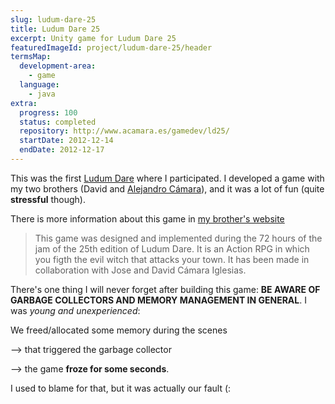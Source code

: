 ```yaml
---
slug: ludum-dare-25
title: Ludum Dare 25
excerpt: Unity game for Ludum Dare 25
featuredImageId: project/ludum-dare-25/header
termsMap:
  development-area:
    - game
  language:
    - java
extra:
  progress: 100
  status: completed
  repository: http://www.acamara.es/gamedev/ld25/
  startDate: 2012-12-14
  endDate: 2012-12-17
---
```


This was the first [Ludum Dare](http://ludumdare.com/compo/ludum-dare-25/) where I participated. I developed a game with my two brothers (David and [Alejandro Cámara](http://acamara.es/)), and it was a lot of fun (quite **stressful** though).

There is more information about this game in [my brother's website](http://www.acamara.es/gamedev/ld25/)

> This game was designed and implemented during the 72 hours of the jam of the 25th edition of Ludum Dare. It is an Action RPG in which you figth the evil witch that attacks your town. It has been made in collaboration with Jose and David Cámara Iglesias.

There's one thing I will never forget after building this game: **BE AWARE OF GARBAGE COLLECTORS AND MEMORY MANAGEMENT IN GENERAL**. I was _young and unexperienced_:

We freed/allocated some memory during the scenes

--> that triggered the garbage collector

--> the game **froze for some seconds**.

I used to blame [](java) for that, but it was actually our fault (: